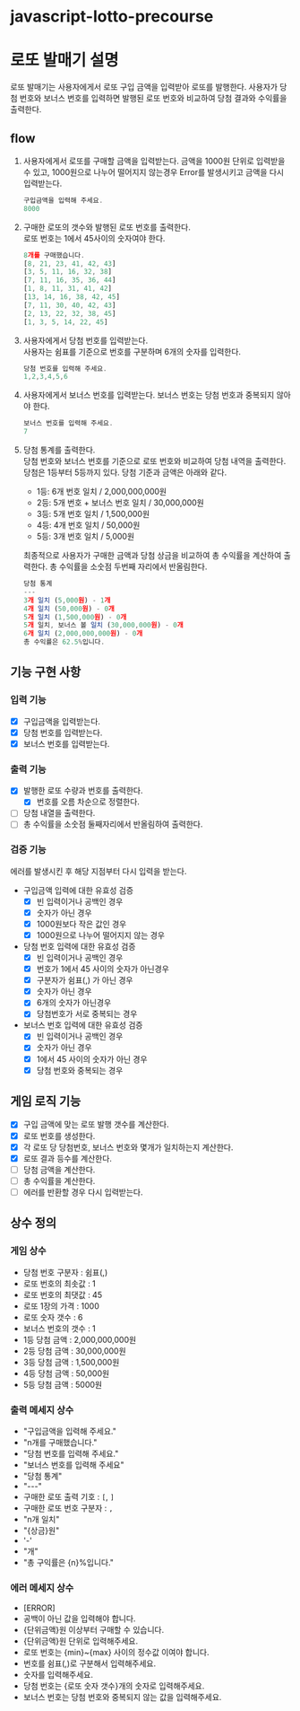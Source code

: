 # javascript-lotto-precourse

# 로또 발매기 설명

로또 발매기는 사용자에게서 로또 구입 금액을 입력받아 로또를 발행한다. 사용자가 당첨 번호와 보너스 번호를 입력하면 발행된 로또 번호와 비교하여 당첨 결과와 수익률을 출력한다.

## flow

1. 사용자에게서 로또를 구매할 금액을 입력받는다.
   금액을 1000원 단위로 입력받을 수 있고, 1000원으로 나누어 떨어지지 않는경우 Error를 발생시키고 금액을 다시 입력받는다.

   ```javascript
   구입금액을 입력해 주세요.
   8000
   ```

2. 구매한 로또의 갯수와 발행된 로또 번호를 출력한다.  
   로또 번호는 1에서 45사이의 숫자여야 한다.

   ```javascript
   8개를 구매했습니다.
   [8, 21, 23, 41, 42, 43]
   [3, 5, 11, 16, 32, 38]
   [7, 11, 16, 35, 36, 44]
   [1, 8, 11, 31, 41, 42]
   [13, 14, 16, 38, 42, 45]
   [7, 11, 30, 40, 42, 43]
   [2, 13, 22, 32, 38, 45]
   [1, 3, 5, 14, 22, 45]
   ```

3. 사용자에게서 당첨 번호를 입력받는다.  
   사용자는 쉼표를 기준으로 번호를 구분하며 6개의 숫자를 입력한다.

   ```javascript
   당첨 번호를 입력해 주세요.
   1,2,3,4,5,6
   ```

4. 사용자에게서 보너스 번호를 입력받는다.
   보너스 번호는 당첨 번호과 중복되지 않아야 한다.

   ```javascript
   보너스 번호를 입력해 주세요.
   7
   ```

5. 당첨 통계를 출력한다.  
    당첨 번호와 보너스 번호를 기준으로 로또 번호와 비교하여 당첨 내역을 출력한다.
   당첨은 1등부터 5등까지 있다. 당첨 기준과 금액은 아래와 같다.

   - 1등: 6개 번호 일치 / 2,000,000,000원
   - 2등: 5개 번호 + 보너스 번호 일치 / 30,000,000원
   - 3등: 5개 번호 일치 / 1,500,000원
   - 4등: 4개 번호 일치 / 50,000원
   - 5등: 3개 번호 일치 / 5,000원

   최종적으로 사용자가 구매한 금액과 당첨 상금을 비교하여 총 수익률을 계산하여 출력한다.
   총 수익률을 소숫점 두번째 자리에서 반올림한다.

   ```javascript
   당첨 통계
   ---
   3개 일치 (5,000원) - 1개
   4개 일치 (50,000원) - 0개
   5개 일치 (1,500,000원) - 0개
   5개 일치, 보너스 볼 일치 (30,000,000원) - 0개
   6개 일치 (2,000,000,000원) - 0개
   총 수익률은 62.5%입니다.
   ```

## 기능 구현 사항

### 입력 기능

- [x] 구입금액을 입력받는다.
- [x] 당첨 번호를 입력받는다.
- [x] 보너스 번호를 입력받는다.

### 출력 기능

- [x] 발행한 로또 수량과 번호를 출력한다.
  - [x] 번호를 오름 차순으로 정렬한다.
- [ ] 당첨 내열을 출력한다.
- [ ] 총 수익률을 소숫점 둘째자리에서 반올림하여 출력한다.

### 검증 기능

에러를 발생시킨 후 해당 지점부터 다시 입력을 받는다.

- 구입금액 입력에 대한 유효성 검증
  - [x] 빈 입력이거나 공백인 경우
  - [x] 숫자가 아닌 경우
  - [x] 1000원보다 작은 값인 경우
  - [x] 1000원으로 나누어 떨어지지 않는 경우
- 당첨 번호 입력에 대한 유효성 검증
  - [x] 빈 입력이거나 공백인 경우
  - [x] 번호가 1에서 45 사이의 숫자가 아닌경우
  - [x] 구분자가 쉼표(,) 가 아닌 경우
  - [x] 숫자가 아닌 경우
  - [x] 6개의 숫자가 아닌경우
  - [x] 당첨번호가 서로 중복되는 경우
- 보너스 번호 입력에 대한 유효성 검증
  - [x] 빈 입력이거나 공백인 경우
  - [x] 숫자가 아닌 경우
  - [x] 1에서 45 사이의 숫자가 아닌 경우
  - [x] 당첨 번호와 중복되는 경우

## 게임 로직 기능

- [x] 구입 금액에 맞는 로또 발행 갯수를 계산한다.
- [x] 로또 번호를 생성한다.
- [x] 각 로또 당 당첨번호, 보너스 번호와 몇개가 일치하는지 계산한다.
- [x] 로또 결과 등수를 계산한다.
- [ ] 당첨 금액을 계산한다.
- [ ] 총 수익률을 계산한다.
- [ ] 에러를 반환할 경우 다시 입력받는다.

## 상수 정의

### 게임 상수

- 당첨 번호 구분자 : 쉼표(,)
- 로또 번호의 최솟값 : 1
- 로또 번호의 최댓값 : 45
- 로또 1장의 가격 : 1000
- 로또 숫자 갯수 : 6
- 보너스 번호의 갯수 : 1
- 1등 당첨 금액 : 2,000,000,000원
- 2등 당첨 금액 : 30,000,000원
- 3등 당첨 금액 : 1,500,000원
- 4등 당첨 금액 : 50,000원
- 5등 당첨 금액 : 5000원

### 출력 메세지 상수

- "구입금액을 입력해 주세요."
- "n개를 구매했습니다."
- "당첨 번호를 입력해 주세요."
- "보너스 번호를 입력해 주세요"
- "당첨 통계"
- "---"
- 구매한 로또 출력 기호 : `[`, `]`
- 구매한 로또 번호 구분자 : `,`
- "n개 일치"
- "{상금}원"
- '-'
- "개"
- "총 구익률은 {n}%입니다."

### 에러 메세지 상수

- [ERROR]
- 공백이 아닌 값을 입력해야 합니다.
- {단위금액}원 이상부터 구매할 수 있습니다.
- {단위금액}원 단위로 입력해주세요.
- 로또 번호는 {min}~{max} 사이의 정수값 이여야 합니다.
- 번호를 쉼표(,)로 구분해서 입력해주세요.
- 숫자를 입력해주세요.
- 당첨 번호는 {로또 숫자 갯수}개의 숫자로 입력해주세요.
- 보너스 번호는 당첨 번호와 중복되지 않는 값을 입력해주세요.
